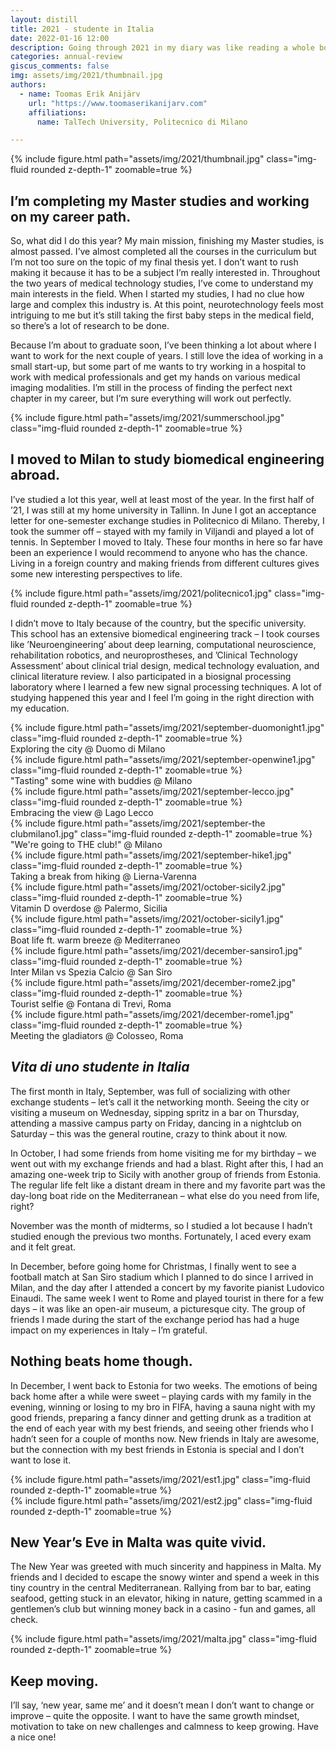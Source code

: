 ```yaml
---
layout: distill
title: 2021 - studente in Italia
date: 2022-01-16 12:00
description: Going through 2021 in my diary was like reading a whole book. I’m glad that I was consistent enough to keep my writing habit going and I can’t get tired of saying how cool it is to look back on your thoughts and doings for each specific day. The way you remember things is one thing, but when you’ve written down the actual feeling to some experience, it can be totally different than the memory itself. Not being pessimistic here, but we can’t trust our memories too much. 
categories: annual-review
giscus_comments: false
img: assets/img/2021/thumbnail.jpg
authors:
  - name: Toomas Erik Anijärv
    url: "https://www.toomaserikanijarv.com"
    affiliations:
      name: TalTech University, Politecnico di Milano

---
```

<div class="l-body-outset">
    {% include figure.html path="assets/img/2021/thumbnail.jpg" class="img-fluid rounded z-depth-1" zoomable=true %}
</div>

## I’m completing my Master studies and working on my career path.

So, what did I do this year? My main mission, finishing my Master studies, is almost passed. I’ve almost completed all the courses in the curriculum but I’m not too sure on the topic of my final thesis yet. I don’t want to rush making it because it has to be a subject I’m really interested in. Throughout the two years of medical technology studies, I’ve come to understand my main interests in the field. When I started my studies, I had no clue how large and complex this industry is. At this point, neurotechnology feels most intriguing to me but it’s still taking the first baby steps in the medical field, so there’s a lot of research to be done.

Because I’m about to graduate soon, I’ve been thinking a lot about where I want to work for the next couple of years. I still love the idea of working in a small start-up, but some part of me wants to try working in a hospital to work with medical professionals and get my hands on various medical imaging modalities. I’m still in the process of finding the perfect next chapter in my career, but I’m sure everything will work out perfectly.

<div class="l-body">
    {% include figure.html path="assets/img/2021/summerschool.jpg" class="img-fluid rounded z-depth-1" zoomable=true %}
</div>

## I moved to Milan to study biomedical engineering abroad.

I’ve studied a lot this year, well at least most of the year. In the first half of ’21, I was still at my home university in Tallinn. In June I got an acceptance letter for one-semester exchange studies in Politecnico di Milano. Thereby, I took the summer off – stayed with my family in Viljandi and played a lot of tennis. In September I moved to Italy. These four months in here so far have been an experience I would recommend to anyone who has the chance. Living in a foreign country and making friends from different cultures gives some new interesting perspectives to life.

<div class="l-body">
    {% include figure.html path="assets/img/2021/politecnico1.jpg" class="img-fluid rounded z-depth-1" zoomable=true %}
</div>

I didn’t move to Italy because of the country, but the specific university. This school has an extensive biomedical engineering track – I took courses like ’Neuroengineering’ about deep learning, computational neuroscience, rehabilitation robotics, and neuroprostheses, and ’Clinical Technology Assessment’ about clinical trial design, medical technology evaluation, and clinical literature review. I also participated in a biosignal processing laboratory where I learned a few new signal processing techniques. A lot of studying happened this year and I feel I’m going in the right direction with my education.

<div class="l-screen">
    <div class="row mt-3">
        <div class="col-sm">
            {% include figure.html path="assets/img/2021/september-duomonight1.jpg" class="img-fluid rounded z-depth-1" zoomable=true %}
            <div class="caption">
                Exploring the city @ Duomo di Milano
            </div>
        </div>
        <div class="col-sm">
            {% include figure.html path="assets/img/2021/september-openwine1.jpg" class="img-fluid rounded z-depth-1" zoomable=true %}
            <div class="caption">
                "Tasting" some wine with buddies @ Milano
            </div>
        </div>
        <div class="col-sm">
            {% include figure.html path="assets/img/2021/september-lecco.jpg" class="img-fluid rounded z-depth-1" zoomable=true %}
            <div class="caption">
                Embracing the view @ Lago Lecco
            </div>
        </div>
        <div class="col-sm">
            {% include figure.html path="assets/img/2021/september-the clubmilano1.jpg" class="img-fluid rounded z-depth-1" zoomable=true %}
            <div class="caption">
                "We're going to THE club!" @ Milano
            </div>
        </div>
        <div class="col-sm">
            {% include figure.html path="assets/img/2021/september-hike1.jpg" class="img-fluid rounded z-depth-1" zoomable=true %}
            <div class="caption">
                Taking a break from hiking @ Lierna-Varenna
            </div>
        </div>
    </div>
    <div class="row mt-3">
        <div class="col-sm">
            {% include figure.html path="assets/img/2021/october-sicily2.jpg" class="img-fluid rounded z-depth-1" zoomable=true %}
            <div class="caption">
                Vitamin D overdose @ Palermo, Sicilia
            </div>
        </div>
        <div class="col-sm">
            {% include figure.html path="assets/img/2021/october-sicily1.jpg" class="img-fluid rounded z-depth-1" zoomable=true %}
            <div class="caption">
                Boat life ft. warm breeze @ Mediterraneo
            </div>
        </div>
        <div class="col-sm">
            {% include figure.html path="assets/img/2021/december-sansiro1.jpg" class="img-fluid rounded z-depth-1" zoomable=true %}
            <div class="caption">
                Inter Milan vs Spezia Calcio @ San Siro
            </div>
        </div>
        <div class="col-sm">
            {% include figure.html path="assets/img/2021/december-rome2.jpg" class="img-fluid rounded z-depth-1" zoomable=true %}
            <div class="caption">
                Tourist selfie @ Fontana di Trevi, Roma
            </div>
        </div>
        <div class="col-sm">
            {% include figure.html path="assets/img/2021/december-rome1.jpg" class="img-fluid rounded z-depth-1" zoomable=true %}
            <div class="caption">
                Meeting the gladiators @ Colosseo, Roma
            </div>
        </div>
    </div>
</div>

## *Vita di uno studente in Italia*

The first month in Italy, September, was full of socializing with other exchange students – let’s call it the networking month. Seeing the city or visiting a museum on Wednesday, sipping spritz in a bar on Thursday, attending a massive campus party on Friday, dancing in a nightclub on Saturday – this was the general routine, crazy to think about it now.

In October, I had some friends from home visiting me for my birthday – we went out with my exchange friends and had a blast. Right after this, I had an amazing one-week trip to Sicily with another group of friends from Estonia. The regular life felt like a distant dream in there and my favorite part was the day-long boat ride on the Mediterranean – what else do you need from life, right?

November was the month of midterms, so I studied a lot because I hadn’t studied enough the previous two months. Fortunately, I aced every exam and it felt great.

In December, before going home for Christmas, I finally went to see a football match at San Siro stadium which I planned to do since I arrived in Milan, and the day after I attended a concert by my favorite pianist Ludovico Einaudi. The same week I went to Rome and played tourist in there for a few days – it was like an open-air museum, a picturesque city. The group of friends I made during the start of the exchange period has had a huge impact on my experiences in Italy – I’m grateful. 

## Nothing beats home though.

In December, I went back to Estonia for two weeks. The emotions of being back home after a while were sweet – playing cards with my family in the evening, winning or losing to my bro in FIFA, having a sauna night with my good friends, preparing a fancy dinner and getting drunk as a tradition at the end of each year with my best friends, and seeing other friends who I hadn’t seen for a couple of months now. New friends in Italy are awesome, but the connection with my best friends in Estonia is special and I don’t want to lose it.

<div class="l-page-outset">
    <div class="row mt-3">
        <div class="col-sm mt-3 mt-md-0">
            {% include figure.html path="assets/img/2021/est1.jpg" class="img-fluid rounded z-depth-1" zoomable=true %}
        </div>
        <div class="col-sm mt-3 mt-md-0">
            {% include figure.html path="assets/img/2021/est2.jpg" class="img-fluid rounded z-depth-1" zoomable=true %}
        </div>
    </div>
</div>

## New Year’s Eve in Malta was quite vivid.

The New Year was greeted with much sincerity and happiness in Malta. My friends and I decided to escape the snowy winter and spend a week in this tiny country in the central Mediterranean. Rallying from bar to bar, eating seafood, getting stuck in an elevator, hiking in nature, getting scammed in a gentlemen’s club but winning money back in a casino - fun and games, all check.

<div class="l-page-outset">
    <div class="row mt-3">
        <div class="col-sm mt-3 mt-md-0">
            {% include figure.html path="assets/img/2021/malta.jpg" class="img-fluid rounded z-depth-1" zoomable=true %}
        </div>
    </div>
</div>

## Keep moving.

I’ll say, ‘new year, same me’ and it doesn’t mean I don’t want to change or improve – quite the opposite. I want to have the same growth mindset, motivation to take on new challenges and calmness to keep growing. Have a nice one!
